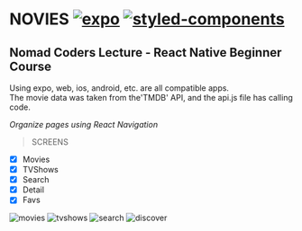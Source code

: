 # **NOVIES**  [![expo](https://img.shields.io/badge/expo-37.0.12-green.svg)](https://shields.io/) [![styled-components](https://img.shields.io/badge/styled_components-5.1.1-blue.svg)](https://shields.io/)

Nomad Coders Lecture - React Native **Beginner** Course
-------------------------------------------------

Using expo, web, ios, android, etc. are all compatible apps.  
The movie data was taken from the'TMDB' API, and the api.js file has calling code.

_Organize pages using React Navigation_

> SCREENS

- [x] Movies
- [x] TVShows
- [x] Search
- [x] Detail
- [x] Favs

![movies](https://front-juno.github.io/images-fonts/images/github/novies/novies-movies.png)
![tvshows](https://front-juno.github.io/images-fonts/images/github/novies/novies-tvshows.png)
![search](https://front-juno.github.io/images-fonts/images/github/novies/novies-search.png)
![discover](https://front-juno.github.io/images-fonts/images/github/novies/novies-discover.png)